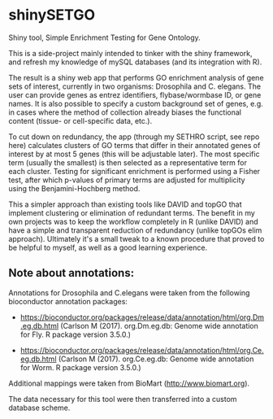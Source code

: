 # shinySETGO
Shiny tool, Simple Enrichment Testing for Gene Ontology.

This is a side-project mainly intended to tinker with the shiny framework,
and refresh my knowledge of mySQL databases (and its integration with R).

The result is a shiny web app that performs GO enrichment analysis of gene sets of
interest, currently in two organisms: Drosophila and C. elegans. The user can
provide genes as entrez identifiers, flybase/wormbase ID, or gene names. It is also
possible to specify a custom background set of genes, e.g. in cases where the method of
collection already biases the functional content (tissue- or cell-specific data, etc.).

To cut down on redundancy, the app (through my SETHRO script, see repo here) calculates
clusters of GO terms that differ in their annotated genes of interest by at most 5 genes
(this will be adjustable later). The most specific term (usually the smallest) is then
selected as a representative term for each cluster. Testing for significant enrichment
is performed using a Fisher test, after which p-values of primary terms are adjusted for
multiplicity using the Benjamini-Hochberg method. 

This a simpler approach than existing tools like DAVID and topGO that implement clustering
or elimination of redundant terms. The benefit in my own projects was to keep the
workflow completely in R (unlike DAVID) and have a simple and transparent reduction of
redundancy (unlike topGOs elim approach). Ultimately it's a small tweak to a known
procedure that proved to be helpful to myself, as well as a good learning experience.


## Note about annotations:
Annotations for Drosophila and C.elegans were taken from the following bioconductor 
annotation packages:
* https://bioconductor.org/packages/release/data/annotation/html/org.Dm.eg.db.html
(Carlson M (2017). org.Dm.eg.db: Genome wide annotation for Fly. R package version 3.5.0.)

* https://bioconductor.org/packages/release/data/annotation/html/org.Ce.eg.db.html
(Carlson M (2017). org.Ce.eg.db: Genome wide annotation for Worm. R package version 3.5.0.)

Additional mappings were taken from BioMart (http://www.biomart.org).

The data necessary for this tool were then transferred into a custom database scheme.
